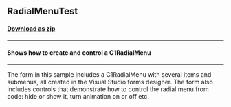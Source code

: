 ## RadialMenuTest
#### [Download as zip](https://minhaskamal.github.io/DownGit/#/home?url=https://github.com/GrapeCity/ComponentOne-WinForms-Samples/tree/master/NetFramework\Command\CS\RadialMenuTest)
____
#### Shows how to create and control a C1RadialMenu
____
The form in this sample includes a C1RadialMenu with several items and submenus, all created in the Visual Studio forms designer. The form also includes controls that demonstrate how to control the radial menu from code: hide or show it, turn animation on or off etc. 